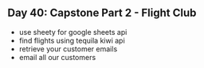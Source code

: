 ## Day 40: Capstone Part 2 - Flight Club

- use sheety for google sheets api
- find flights using tequila kiwi api
- retrieve your customer emails
- email all our customers
